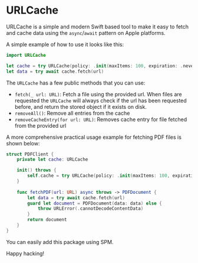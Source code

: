 # URLCache 

URLCache is a simple and modern Swift based tool to make it easy to fetch and cache data using the `async`/`await` pattern on Apple platforms.

A simple example of how to use it looks like this:

```swift
import URLCache

let cache = try URLCache(policy: .init(maxItems: 100, expiration: .never))
let data = try await cache.fetch(url)
```

The `URLCache` has a few public methods that you can use:

* `fetch(_ url: URL)`: Fetch a file using the provided url.
When files are requested the `URLCache` will always check if the url has been requested before, and return the stored object if it exists on disk.
* `removeAll()`: Remove all entries from the cache
* `removeCacheEntry(for url: URL)`: Removes cache entry for file fetched from the provided url

A more comprehensive practical usage example for fetching PDF files is shown below:

```swift
struct PDFClient {
    private let cache: URLCache

    init() throws {
        self.cache = try URLCache(policy: .init(maxItems: 100, expiration: .never))
    }
    
    func fetchPDF(url: URL) async throws -> PDFDocument {
        let data = try await cache.fetch(url)
        guard let document = PDFDocument(data: data) else {
            throw URLError(.cannotDecodeContentData)
        }
        return document
    }
}
```

You can easily add this package using SPM.

Happy hacking!
